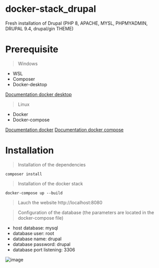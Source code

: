 # docker-stack_drupal
Fresh installation of Drupal (PHP 8, APACHE, MYSL, PHPMYADMIN, DRUPAL 9.4, drupal/gin THEME)

# Prerequisite

> Windows

- WSL
- Composer
- Docker-desktop

[Documentation docker desktop](https://docs.docker.com/desktop/install/windows-install/)

> Linux 

- Docker 
- Docker-compose

[Documentation docker](https://docs.docker.com/desktop/install/linux-install/)
[Documentation docker compose](https://docs.docker.com/compose/install/compose-plugin/#install-using-the-repository)




# Installation 

> Installation of the dependencies
```shell
composer install
```

> Installation of the docker stack
```shell
docker-compose up --build
```

> Lauch the website 
http://localhost:8080

> Configuration of the database (the parameters are located in the docker-compose file)
- host database: mysql
- database user: root
- database name: drupal
- database password: drupal 
- database port listening: 3306

![image](https://user-images.githubusercontent.com/25177878/181411963-0aad27e4-81d0-49f3-9cba-28670e6653ce.png)
